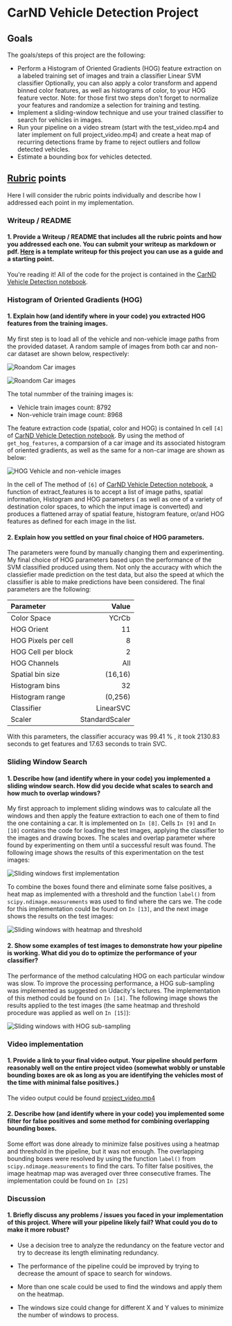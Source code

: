 # CarND Vehicle Detection Project

## Goals

The goals/steps of this project are the following:

- Perform a Histogram of Oriented Gradients (HOG) feature extraction on a labeled training set of images and train a classifier Linear SVM classifier
Optionally, you can also apply a color transform and append binned color features, as well as histograms of color, to your HOG feature vector.
Note: for those first two steps don't forget to normalize your features and randomize a selection for training and testing.
- Implement a sliding-window technique and use your trained classifier to search for vehicles in images.
- Run your pipeline on a video stream (start with the test_video.mp4 and later implement on full project_video.mp4) and create a heat map of recurring detections frame by frame to reject outliers and follow detected vehicles.
- Estimate a bounding box for vehicles detected.

## [Rubric](https://review.udacity.com/#!/rubrics/513/view) points

Here I will consider the rubric points individually and describe how I addressed each point in my implementation.

### Writeup / README

#### 1. Provide a Writeup / README that includes all the rubric points and how you addressed each one. You can submit your writeup as markdown or pdf. [Here](https://github.com/udacity/CarND-Vehicle-Detection/blob/master/writeup_template.md) is a template writeup for this project you can use as a guide and a starting point.

You're reading it!
All of the code for the project is contained in the [CarND Vehicle Detection notebook](Vehicle_detection_BK.ipynb).

### Histogram of Oriented Gradients (HOG)

#### 1. Explain how (and identify where in your code) you extracted HOG features from the training images.

My first step is to load all of the vehicle and non-vehicle image paths from the provided dataset. A random sample of images from both car and non-car dataset are shown below, respectively:

![Roandom Car images](./misc/Car_Visualization.JPG)

![Roandom Car images](./misc/NonCar_Visualization.JPG)

The total nummber of the training images is:

- Vehicle train images count: 8792
- Non-vehicle train image count: 8968

The feature extraction code (spatial, color and HOG) is contained In cell `[4]` of [CarND Vehicle Detection notebook](Vehicle_detection_BK.ipynb). By using the method of ` get_hog_features `, a comparsion of a car image and its associated histogram of oriented gradients, as well as the same for a non-car image are shown as below:

![HOG Vehicle and non-vehicle images](./misc/comparsion_Hog_features.JPG)

In the cell of The method of `[6]` of [CarND Vehicle Detection notebook](Vehicle_detection_BK.ipynb), a function of extract_features  is to accept a list of image paths, spatial information, Histogram and HOG parameters ( as well as one of a variety of destination color spaces, to which the input image is converted) and produces a flattened array of spatial feature, histogram feature, or/and HOG features as defined for each image in the list.

#### 2. Explain how you settled on your final choice of HOG parameters.

The parameters were found by manually changing them and experimenting. My final choice of HOG parameters based upon the performance of the SVM classified produced using them. Not only the accuracy with which the classiefier made prediction on the test data, but also the speed at which the classifier is able to make predictions have been considered. The final parameters are the following:

|Parameter|Value|
|:--------|----:|
|Color Space|YCrCb|
|HOG Orient|11|
|HOG Pixels per cell|8|
|HOG Cell per block|2|
|HOG Channels|All|
|Spatial bin size| (16,16)|
|Histogram bins|32|
|Histogram range|(0,256)|
|Classifier|LinearSVC|
|Scaler|StandardScaler|

With this parameters, the classifier accuracy was 99.41 % , it took 2130.83 seconds to get features and 17.63 seconds to train SVC.

### Sliding Window Search

#### 1. Describe how (and identify where in your code) you implemented a sliding window search. How did you decide what scales to search and how much to overlap windows?

My first approach to implement sliding windows was to calculate all the windows and then apply the feature extraction to each one of them to find the one containing a car. It is implemented on `In [8]`. Cells `In [9]` and `In [10]` contains the code for loading the test images, applying the classifier to the images and drawing boxes. The scales and overlap parameter where found by experimenting on them until a successful result was found. The following image shows the results of this experimentation on the test images:

![Sliding windows first implementation](images/sliding_windows.png)

To combine the boxes found there and eliminate some false positives, a heat map as implemented with a threshold and the function `label()` from `scipy.ndimage.measurements` was used to find where the cars we. The code for this implementation could be found on `In [13]`, and the next image shows the results on the test images:

![Sliding windows with heatmap and threshold](images/withheatmap.png)

#### 2. Show some examples of test images to demonstrate how your pipeline is working. What did you do to optimize the performance of your classifier?

The performance of the method calculating HOG on each particular window was slow. To improve the processing performance, a HOG sub-sampling was implemented as suggested on Udacity's lectures. The implementation of this method could be found on `In [14]`. The following image shows the results applied to the test images (the same heatmap and threshold procedure was applied as well on `In [15]`):

![Sliding windows with HOG sub-sampling](images/hog_subsampling.png)

### Video implementation

#### 1. Provide a link to your final video output. Your pipeline should perform reasonably well on the entire project video (somewhat wobbly or unstable bounding boxes are ok as long as you are identifying the vehicles most of the time with minimal false positives.)

The video output could be found [project_video.mp4](video_output/project_video.mp4)

#### 2. Describe how (and identify where in your code) you implemented some filter for false positives and some method for combining overlapping bounding boxes.

Some effort was done already to minimize false positives using a heatmap and threshold in the pipeline, but it was not enough. The overlapping bounding boxes were resolved by using the function `label()` from `scipy.ndimage.measurements` to find the cars. To filter false positives, the image heatmap map was averaged over three consecutive frames. The implementation could be found on `In [25]`

### Discussion

#### 1. Briefly discuss any problems / issues you faced in your implementation of this project. Where will your pipeline likely fail? What could you do to make it more robust?

- Use a decision tree to analyze the redundancy on the feature vector and try to decrease its length eliminating redundancy.

- The performance of the pipeline could be improved by trying to decrease the amount of space to search for windows.

- More than one scale could be used to find the windows and apply them on the heatmap.

- The windows size could change for different X and Y values to minimize the number of windows to process.
